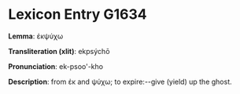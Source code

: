 # Lexicon Entry G1634

**Lemma**: ἐκψύχω

**Transliteration (xlit)**: ekpsýchō

**Pronunciation**: ek-psoo'-kho

**Description**:
from ἐκ and ψύχω; to expire:--give (yield) up the ghost.
